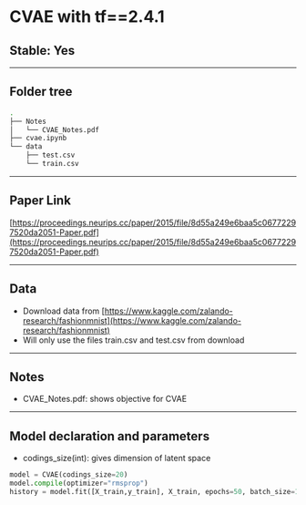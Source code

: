 # CVAE with tf==2.4.1
## Stable: Yes

---

## Folder tree 
```bash
.
├── Notes
│   └── CVAE_Notes.pdf
├── cvae.ipynb
└── data
    ├── test.csv
    └── train.csv
```

---

## Paper Link
[https://proceedings.neurips.cc/paper/2015/file/8d55a249e6baa5c06772297520da2051-Paper.pdf](https://proceedings.neurips.cc/paper/2015/file/8d55a249e6baa5c06772297520da2051-Paper.pdf)

---

## Data
* Download data from [https://www.kaggle.com/zalando-research/fashionmnist](https://www.kaggle.com/zalando-research/fashionmnist)
* Will only use the files train.csv and test.csv from download

---

## Notes
* CVAE_Notes.pdf: shows objective for CVAE

---

## Model declaration and parameters
* codings_size(int): gives dimension of latent space
```Python
model = CVAE(codings_size=20)
model.compile(optimizer="rmsprop")
history = model.fit([X_train,y_train], X_train, epochs=50, batch_size=128,validation_data=([X_valid,y_valid], X_valid))
```
